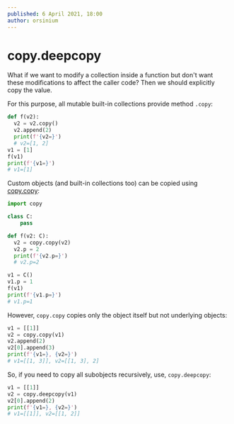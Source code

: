 ```yaml
---
published: 6 April 2021, 18:00
author: orsinium
---
```


# copy.deepcopy

What if we want to modify a collection inside a function but don't want these modifications to affect the caller code? Then we should explicitly copy the value.

For this purpose, all mutable built-in collections provide method `.copy`:

```python
def f(v2):
  v2 = v2.copy()
  v2.append(2)
  print(f'{v2=}')
  # v2=[1, 2]
v1 = [1]
f(v1)
print(f'{v1=}')
# v1=[1]
```

Custom objects (and built-in collections too) can be copied using [copy.copy](https://docs.python.org/3/library/copy.html):

```python
import copy

class C:
    pass

def f(v2: C):
  v2 = copy.copy(v2)
  v2.p = 2
  print(f'{v2.p=}')
  # v2.p=2

v1 = C()
v1.p = 1
f(v1)
print(f'{v1.p=}')
# v1.p=1
```

However, `copy.copy` copies only the object itself but not underlying objects:

```python
v1 = [[1]]
v2 = copy.copy(v1)
v2.append(2)
v2[0].append(3)
print(f'{v1=}, {v2=}')
# v1=[[1, 3]], v2=[[1, 3], 2]
```

So, if you need to copy all subobjects recursively, use, `copy.deepcopy`:

```python
v1 = [[1]]
v2 = copy.deepcopy(v1)
v2[0].append(2)
print(f'{v1=}, {v2=}')
# v1=[[1]], v2=[[1, 2]]
```
